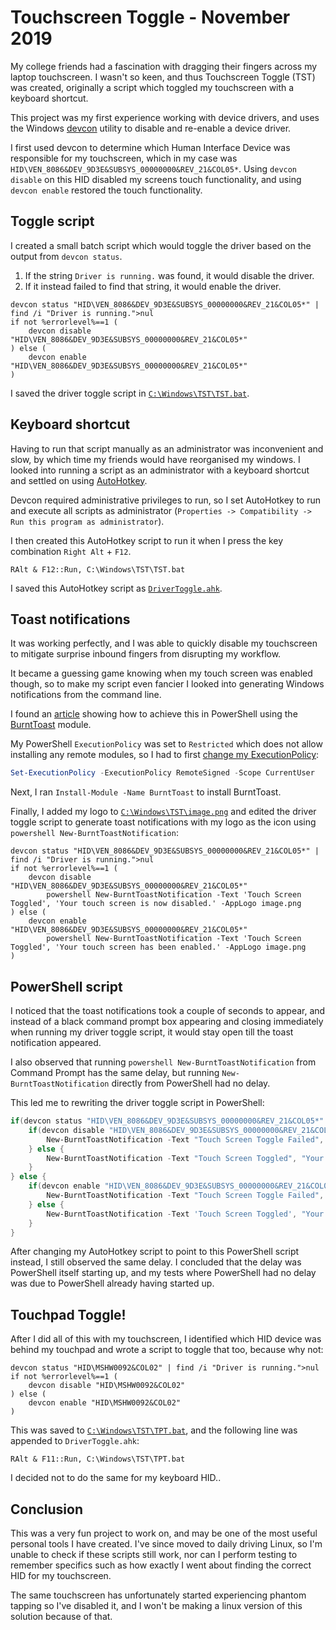 # Touchscreen Toggle - November 2019
My college friends had a fascination with dragging their fingers across my laptop touchscreen. I wasn't so keen, and thus Touchscreen Toggle (TST) was created, originally a script which toggled my touchscreen with a keyboard shortcut.

This project was my first experience working with device drivers, and uses the Windows [devcon](https://github.com/Microsoft/Windows-driver-samples/tree/master/setup/devcon) utility to disable and re-enable a device driver.

I first used devcon to determine which Human Interface Device was responsible for my touchscreen, which in my case was `HID\VEN_8086&DEV_9D3E&SUBSYS_00000000&REV_21&COL05*`. Using `devcon disable` on this HID disabled my screens touch functionality, and using `devcon enable` restored the touch functionality.

## Toggle script
I created a small batch script which would toggle the driver based on the output from `devcon status`.
1. If the string `Driver is running.` was found, it would disable the driver.
2. If it instead failed to find that string, it would enable the driver.
```batch
devcon status "HID\VEN_8086&DEV_9D3E&SUBSYS_00000000&REV_21&COL05*" | find /i "Driver is running.">nul
if not %errorlevel%==1 (
	devcon disable "HID\VEN_8086&DEV_9D3E&SUBSYS_00000000&REV_21&COL05*"
) else (
	devcon enable "HID\VEN_8086&DEV_9D3E&SUBSYS_00000000&REV_21&COL05*"
)
```
I saved the driver toggle script in [`C:\Windows\TST\TST.bat`](touchpad_toggle/TST.bat).

## Keyboard shortcut
Having to run that script manually as an administrator was inconvenient and slow, by which time my friends would have reorganised my windows. I looked into running a script as an administrator with a keyboard shortcut and settled on using [AutoHotkey](https://www.autohotkey.com/).

Devcon required administrative privileges to run, so I set AutoHotkey to run and execute all scripts as administrator (`Properties -> Compatibility -> Run this program as administrator`).

I then created this AutoHotkey script to run it when I press the key combination `Right Alt` + `F12`.
```
﻿RAlt & F12::Run, C:\Windows\TST\TST.bat
```
I saved this AutoHotkey script as [`DriverToggle.ahk`](touchpad_toggle/DriverToggle.ahk).

## Toast notifications
It was working perfectly, and I was able to quickly disable my touchscreen to mitigate surprise inbound fingers from disrupting my workflow.

It became a guessing game knowing when my touch screen was enabled though, so to make my script even fancier I looked into generating Windows notifications from the command line.

I found an [article](https://www.addictivetips.com/windows-tips/show-a-custom-toast-notification-on-windows-10/) showing how to achieve this in PowerShell using the [BurntToast](https://github.com/Windos/BurntToast) module.

My PowerShell `ExecutionPolicy` was set to `Restricted` which does not allow installing any remote modules, so I had to first [change my ExecutionPolicy](https://docs.microsoft.com/en-gb/powershell/module/microsoft.powershell.security/set-executionpolicy?view=powershell-6):
```powershell
Set-ExecutionPolicy -ExecutionPolicy RemoteSigned -Scope CurrentUser
``` 
Next, I ran `Install-Module -Name BurntToast` to install BurntToast.

Finally, I added my logo to [`C:\Windows\TST\image.png`](touchscreen_toggle/image.png) and edited the driver toggle script to generate toast notifications with my logo as the icon using `powershell New-BurntToastNotification`:
```batch
devcon status "HID\VEN_8086&DEV_9D3E&SUBSYS_00000000&REV_21&COL05*" | find /i "Driver is running.">nul
if not %errorlevel%==1 (
	devcon disable "HID\VEN_8086&DEV_9D3E&SUBSYS_00000000&REV_21&COL05*"
        powershell New-BurntToastNotification -Text 'Touch Screen Toggled', 'Your touch screen is now disabled.' -AppLogo image.png
) else (
	devcon enable "HID\VEN_8086&DEV_9D3E&SUBSYS_00000000&REV_21&COL05*"
        powershell New-BurntToastNotification -Text 'Touch Screen Toggled', 'Your touch screen has been enabled.' -AppLogo image.png
)
```

## PowerShell script
I noticed that the toast notifications took a couple of seconds to appear, and instead of a black command prompt box appearing and closing immediately when running my driver toggle script, it would stay open till the toast notification appeared.

I also observed that running `powershell New-BurntToastNotification` from Command Prompt has the same delay, but running `New-BurntToastNotification` directly from PowerShell had no delay.

This led me to rewriting the driver toggle script in PowerShell:
```powershell
if(devcon status "HID\VEN_8086&DEV_9D3E&SUBSYS_00000000&REV_21&COL05*" | find /i "Driver is running.") {
	if(devcon disable "HID\VEN_8086&DEV_9D3E&SUBSYS_00000000&REV_21&COL05*" | find /i "Disable failed") {
        New-BurntToastNotification -Text "Touch Screen Toggle Failed", "Failed to disable your touch screen (Am I running with administrator permissions? Is your hardware ID correct?)" -AppLogo image.png
    } else {
        New-BurntToastNotification -Text "Touch Screen Toggled", "Your touch screen is now disabled." -AppLogo image.png
    }
} else {
	if(devcon enable "HID\VEN_8086&DEV_9D3E&SUBSYS_00000000&REV_21&COL05*" | find /i "Enable failed") {
        New-BurntToastNotification -Text "Touch Screen Toggle Failed", "Failed to enable your touch screen (Am I running with administrator permissions? Is your hardware ID correct?)" -AppLogo image.png
    } else {
        New-BurntToastNotification -Text 'Touch Screen Toggled', "Your touch screen has been enabled." -AppLogo image.png
    }
}
```
After changing my AutoHotkey script to point to this PowerShell script instead, I still observed the same delay. I concluded that the delay was PowerShell itself starting up, and my tests where PowerShell had no delay was due to PowerShell already having started up.

## Touchpad Toggle!
After I did all of this with my touchscreen, I identified which HID device was behind my touchpad and wrote a script to toggle that too, because why not:
```batch
devcon status "HID\MSHW0092&COL02" | find /i "Driver is running.">nul
if not %errorlevel%==1 (
	devcon disable "HID\MSHW0092&COL02"
) else (
	devcon enable "HID\MSHW0092&COL02"
)
```
This was saved to [`C:\Windows\TST\TPT.bat`](touchpad_toggle/TPT.bat), and the following line was appended to `DriverToggle.ahk`:
```
RAlt & F11::Run, C:\Windows\TST\TPT.bat
```
I decided not to do the same for my keyboard HID..
## Conclusion
This was a very fun project to work on, and may be one of the most useful personal tools I have created. I've since moved to daily driving Linux, so I'm unable to check if these scripts still work, nor can I perform testing to remember specifics such as how exactly I went about finding the correct HID for my touchscreen.

The same touchscreen has unfortunately started experiencing phantom tapping so I've disabled it, and I won't be making a linux version of this solution because of that.

